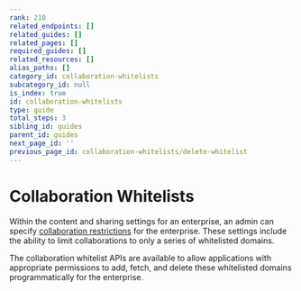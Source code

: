 ```yaml
---
rank: 210
related_endpoints: []
related_guides: []
related_pages: []
required_guides: []
related_resources: []
alias_paths: []
category_id: collaboration-whitelists
subcategory_id: null
is_index: true
id: collaboration-whitelists
type: guide
total_steps: 3
sibling_id: guides
parent_id: guides
next_page_id: ''
previous_page_id: collaboration-whitelists/delete-whitelist
---
```


<!-- alex disable whitelist -->

# Collaboration Whitelists

Within the content and sharing settings for an enterprise, an admin can specify
[collaboration restrictions][collab-restrictions] for the enterprise. These
settings include the ability to limit collaborations to only a series of
whitelisted domains.

The collaboration whitelist APIs are available to allow applications with
appropriate permissions to add, fetch, and delete these whitelisted domains
programmatically for the enterprise.

[collab-restrictions]: https://community.box.com/t5/How-to-Guides-for-Admins/Content-and-sharing-settings-for-your-enterprise/ta-p/174#toc-hId--670854033
